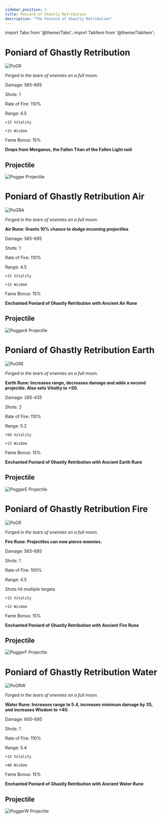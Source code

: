 ```yaml
---
sidebar_position: 1
title: Poniard of Ghastly Retribution 
description: "The Poniard of Ghastly Retribution"
---
```


import Tabs from '@theme/Tabs';
import TabItem from '@theme/TabItem';

<Tabs>
  <TabItem value="Poniard of Ghastly Retribution" label="Poniard of Ghastly Retribution" default>

# Poniard of Ghastly Retribution

![PoGR](https://vwiki.valorserver.com/api/item/picture/poniard%20of%20ghastly%20retribution)

<i>Forged in the tears of enemies on a full moon.</i>

Damage: 565-695

Shots: 1

Rate of Fire: 110%

Range: 4.5

    +15 Vitality
    
    +15 Wisdom
    
Fame Bonus: 15%

**Drops from Merganus, the Fallen Titan of the Fallen Light raid**

## Projectile

![Pogger Projectile](https://cdn.discordapp.com/attachments/953134990428868629/981713840511266827/poniard.gif)

  </TabItem>
  <TabItem value="Air" label="Air">

# Poniard of Ghastly Retribution Air

![PoGRA](https://vwiki.valorserver.com/api/item/picture/poniard%20of%20ghastly%20retribution%20air)

<i>Forged in the tears of enemies on a full moon.</i>

**Air Rune: Grants 10% chance to dodge incoming projectiles**

Damage: 565-695

Shots: 1

Rate of Fire: 110%

Range: 4.5

    +15 Vitality
    
    +15 Wisdom
    
Fame Bonus: 15%

**Enchanted Poniard of Ghastly Retribution with Ancient Air Rune**

## Projectile

![PoggerA Projectile](https://cdn.discordapp.com/attachments/953134990428868629/981713840783884339/poniardair.gif)

  </TabItem>
  <TabItem value="Earth" label="Earth">

# Poniard of Ghastly Retribution Earth

![PoGRE](https://vwiki.valorserver.com/api/item/picture/poniard%20of%20ghastly%20retribution%20earth)

<i>Forged in the tears of enemies on a full moon.</i>

**Earth Rune: Increases range, decreases damage and adds a second projectile. Also sets Vitality to +50.**

Damage: 285-435

Shots: 2

Rate of Fire: 110%

Range: 5.2

    +50 Vitality
    
    +15 Wisdom
    
Fame Bonus: 15%

**Enchanted Poniard of Ghastly Retribution with Ancient Earth Rune**

## Projectile

![PoggerE Projectile](https://cdn.discordapp.com/attachments/953134990428868629/981713841132019732/poniardearth.gif)


  </TabItem>
  <TabItem value="Fire" label="Fire">

# Poniard of Ghastly Retribution Fire

![PoGR](https://vwiki.valorserver.com/api/item/picture/poniard%20of%20ghastly%20retribution%20fire)

<i>Forged in the tears of enemies on a full moon.</i>

**Fire Rune: Projectiles can now pierce enemies.**

Damage: 565-695

Shots: 1

Rate of Fire: 100%

Range: 4.5

Shots hit multiple targets

    +15 Vitality
      
    +15 Wisdom
    
Fame Bonus: 15%

**Enchanted Poniard of Ghastly Retribution with Ancient Fire Rune**

## Projectile

![PoggerF Projectile](https://cdn.discordapp.com/attachments/953134990428868629/981714064554197022/poniardfire.gif)

  </TabItem>
  <TabItem value="Water" label="Water">

# Poniard of Ghastly Retribution Water

![PoGRW](https://vwiki.valorserver.com/api/item/picture/poniard%20of%20ghastly%20retribution%20water)

<i>Forged in the tears of enemies on a full moon.</i>

**Water Rune: Increases range to 5.4, increases minimum damage by 35, and increases Wisdom to +40.**

Damage: 600-695

Shots: 1

Rate of Fire: 110%

Range: 5.4

    +15 Vitality
    
    +40 Wisdom
    
Fame Bonus: 15%

**Enchanted Poniard of Ghastly Retribution with Ancient Water Rune**

## Projectile

![PoggerW Projectile](https://cdn.discordapp.com/attachments/953134990428868629/981713841480167494/poniardwater.gif)

  </TabItem>
</Tabs>

